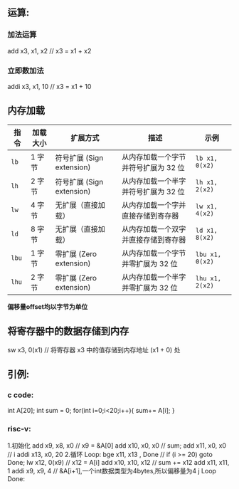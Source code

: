 ## 运算:
### 加法运算
add x3, x1, x2   // x3 = x1 + x2
### 立即数加法
addi x3, x1, 10   // x3 = x1 + 10
## 内存加载
| 指令  | 加载大小 | 扩展方式        | 描述                                | 示例                          |
|-------|----------|-----------------|-------------------------------------|-------------------------------|
| `lb`  | 1 字节   | 符号扩展 (Sign extension) | 从内存加载一个字节并符号扩展为 32 位  | `lb x1, 0(x2)`                |
| `lh`  | 2 字节   | 符号扩展 (Sign extension) | 从内存加载一个半字并符号扩展为 32 位  | `lh x1, 2(x2)`                |
| `lw`  | 4 字节   | 无扩展（直接加载）  | 从内存加载一个字并直接存储到寄存器   | `lw x1, 4(x2)`                |
| `ld`  | 8 字节   | 无扩展（直接加载）  | 从内存加载一个双字并直接存储到寄存器 | `ld x1, 8(x2)`                |
| `lbu` | 1 字节   | 零扩展 (Zero extension) | 从内存加载一个字节并零扩展为 32 位   | `lbu x1, 0(x2)`               |
| `lhu` | 2 字节   | 零扩展 (Zero extension) | 从内存加载一个半字并零扩展为 32 位   | `lhu x1, 2(x2)`               |
**偏移量offset均以字节为单位**
## 将寄存器中的数据存储到内存
sw x3, 0(x1)   // 将寄存器 x3 中的值存储到内存地址 (x1 + 0) 处

## 引例:
### c code:
int A[20];
int sum = 0;
for(int i=0;i<20;i++){
	sum+= A[i];
}
### risc-v:
1.初始化
add x9, x8, x0   // x9 = &A[0]
add x10, x0, x0 // sum;
add x11, x0, x0 // i
addi x13, x0, 20
2.循环
Loop:
	bge x11, x13 , Done  // if (i >= 20) goto Done;
	lw x12, 0(x9)         // x12 = A[i]
	add x10, x10, x12 // sum += x12
	add x11, x11, 1
	addi x9, x9, 4        // &A[i+1],一个int数据类型为4bytes,所以偏移量为4
	j Loop
Done:
